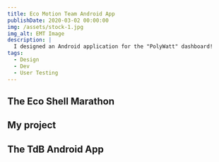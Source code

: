 ```yaml
---
title: Eco Motion Team Android App
publishDate: 2020-03-02 00:00:00
img: /assets/stock-1.jpg
img_alt: EMT Image
description: |
  I designed an Android application for the "PolyWatt" dashboard!
tags:
  - Design
  - Dev
  - User Testing
---
```


## The Eco Shell Marathon

## My project

## The TdB Android App

